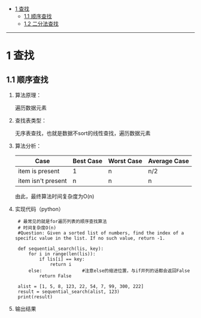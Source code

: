 * [1 查找](#1)
    - [1.1 顺序查找](#1.1)
    - [1.2 二分法查找](#1.2)

***

<h1 id="1">1 查找</h1>

<h2 id="1.1">1.1 顺序查找</h2>

1. 算法原理：

    遍历数据元素

2. 查找表类型：

    无序表查找，也就是数据不sort的线性查找，遍历数据元素

3. 算法分析：

    | Case              | Best Case | Worst Case | Average Case |
    | ----------------- | --------- | ---------- | ------------ |
    | item is present   | 1         | n          | n/2          |
    | item isn't present| n         | n          | n            |

    由此，最终算法时间复杂度为O(n)

4. 实现代码（python）

        # 最常见的就是for遍历列表的顺序查找算法
        # 时间复杂度O(n)
        #Question: Given a sorted list of numbers, find the index of a specific value in the list. If no such value, return -1.

        def sequential_search(lis, key):
            for i in range(len(lis)):
                if lis[i] == key:
                    return i
            else:               #注意else的缩进位置，与if并列的话都会返回False
                return False

        alist = [1, 5, 8, 123, 22, 54, 7, 99, 300, 222]
        result = sequential_search(alist, 123)
        print(result)

5. 输出结果